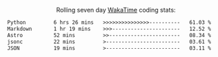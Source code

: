 <p align="center">Rolling seven day <a href="https://wakatime.com/@syrkis"/>WakaTime</a> coding stats:</p>
<!--START_SECTION:waka-->

```txt
Python         6 hrs 26 mins   >>>>>>>>>>>>>>>----------   61.03 %
Markdown       1 hr 19 mins    >>>----------------------   12.52 %
Astro          52 mins         >>-----------------------   08.34 %
jsonc          22 mins         >------------------------   03.61 %
JSON           19 mins         >------------------------   03.11 %
```

<!--END_SECTION:waka-->
